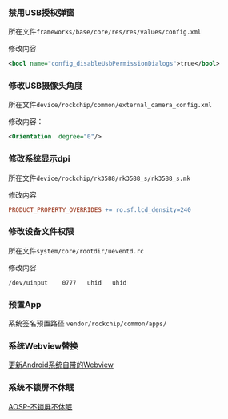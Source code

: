 ###  禁用USB授权弹窗

所在文件`frameworks/base/core/res/res/values/config.xml`

修改内容

```xml
<bool name="config_disableUsbPermissionDialogs">true</bool>
```

### 修改USB摄像头角度

所在文件`device/rockchip/common/external_camera_config.xml`

修改内容：

```xml
<Orientation  degree="0"/>
```

### 修改系统显示dpi

所在文件`device/rockchip/rk3588/rk3588_s/rk3588_s.mk`

修改内容

```mk
PRODUCT_PROPERTY_OVERRIDES += ro.sf.lcd_density=240
```

### 修改设备文件权限

所在文件`system/core/rootdir/ueventd.rc`

修改内容

```shell
/dev/uinput    0777   uhid   uhid
```

### 预置App

系统签名预置路径 `vendor/rockchip/common/apps/`

### 系统Webview替换

[更新Android系统自带的Webview](http://www.vaststargames.com/read.php?tid=26&fid=13&page=1#172)



### 系统不锁屏不休眠

[AOSP-不锁屏不休眠](https://blog.csdn.net/qq23001186/article/details/122416169)





